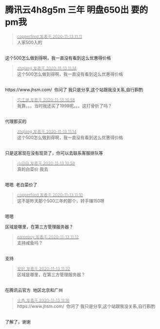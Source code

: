 # 腾讯云4h8g5m 三年 明盘650出 要的pm我


<div class="quote"><blockquote><font size="2"><a href="https://www.hostloc.com/forum.php?mod=redirect&amp;goto=findpost&amp;pid=9447556&amp;ptid=766136" target="_blank"><font color="#999999">copperfiled 发表于 2020-11-13 11:11</font></a></font><br />
人家500入的</blockquote></div><br />
这个500怎么做到得啊，我一直没有看到这么优惠得价格

<div class="quote"><blockquote><font size="2"><a href="https://www.hostloc.com/forum.php?mod=redirect&amp;goto=findpost&amp;pid=9447582&amp;ptid=766136" target="_blank"><font color="#999999">zhqiang 发表于 2020-11-13 11:14</font></a></font><br />
这个500怎么做到得啊，我一直没有看到这么优惠得价格</blockquote></div><br />
https://www.jhsm.com/&nbsp;&nbsp;你问了 我只是分享,这个站跟我没关系,自行斟酌<img src="static/image/smiley/default/lol.gif" smilieid="12" border="0" alt="" />

<div class="quote"><blockquote><font size="2"><a href="https://www.hostloc.com/forum.php?mod=redirect&amp;goto=findpost&amp;pid=9447470&amp;ptid=766136" target="_blank"><font color="#999999">忘江湖 发表于 2020-11-13 10:58</font></a></font><br />
我靠。。。当时我还买了1999呢。。。这打骨折了吗？</blockquote></div><br />
代理那买的

<div class="quote"><blockquote><font size="2"><a href="https://www.hostloc.com/forum.php?mod=redirect&amp;goto=findpost&amp;pid=9447582&amp;ptid=766136" target="_blank"><font color="#999999">zhqiang 发表于 2020-11-13 11:14</font></a></font><br />
这个500怎么做到得啊，我一直没有看到这么优惠得价格</blockquote></div><br />
只是这家现在没有现货了，你可以去联系客服排队等

<div class="quote"><blockquote><font size="2"><a href="https://www.hostloc.com/forum.php?mod=redirect&amp;goto=findpost&amp;pid=9447473&amp;ptid=766136" target="_blank"><font color="#999999">小白白 发表于 2020-11-13 10:59</font></a></font><br />
真的白菜价 我去</blockquote></div><br />
嗯嗯&nbsp;&nbsp;老白菜价了

<div class="quote"><blockquote><font size="2"><a href="https://www.hostloc.com/forum.php?mod=redirect&amp;goto=findpost&amp;pid=9447550&amp;ptid=766136" target="_blank"><font color="#999999">copperfiled 发表于 2020-11-13 11:10</font></a></font><br />
这不是昨天那个500三年的那个，转手赚150呀</blockquote></div><br />
嗯嗯

区域是哪里，在第三方管理服务器？

<div class="quote"><blockquote><font size="2"><a href="https://www.hostloc.com/forum.php?mod=redirect&amp;goto=findpost&amp;pid=9447564&amp;ptid=766136" target="_blank"><font color="#999999">nameboy 发表于 2020-11-13 11:12</font></a></font><br />
支持咸鱼吗？</blockquote></div><br />
支持

<div class="quote"><blockquote><font size="2"><a href="https://www.hostloc.com/forum.php?mod=redirect&amp;goto=findpost&amp;pid=9447705&amp;ptid=766136" target="_blank"><font color="#999999">安好 发表于 2020-11-13 11:32</font></a></font><br />
区域是哪里，在第三方管理服务器？</blockquote></div><br />
在腾讯云官方&nbsp;&nbsp;地区北京和广州

<div class="quote"><blockquote><font size="2"><a href="https://www.hostloc.com/forum.php?mod=redirect&amp;goto=findpost&amp;pid=9447596&amp;ptid=766136" target="_blank"><font color="#999999">十香 发表于 2020-11-13 11:16</font></a></font><br />
https://www.jhsm.com/&nbsp;&nbsp;你问了 我只是分享,这个站跟我没关系,自行斟酌</blockquote></div><br />
了解了，谢谢
